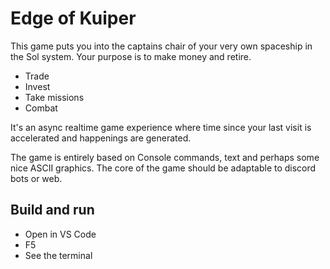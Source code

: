 # Edge of Kuiper

This game puts you into the captains chair of your very own spaceship in the Sol system. Your purpose is to make money and retire.

* Trade
* Invest
* Take missions
* Combat

It's an async realtime game experience where time since your last visit is accelerated and happenings are generated.

The game is entirely based on Console commands, text and perhaps some nice ASCII graphics. The core of the game should be adaptable to discord bots or web. 

## Build and run

* Open in VS Code 
* F5
* See the terminal 
